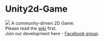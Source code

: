 Unity2d-Game
============
![](https://scontent-a-lga.xx.fbcdn.net/hphotos-ash3/t1.0-9/1506854_667832869919898_5690973232182836422_n.png)
A community-driven 2D Game.  
Please read the [wiki](https://github.com/sagivo/Unity2d-Game/wiki) first.  
Join our development here - [Facebook group](https://www.facebook.com/groups/688592461201094/).

